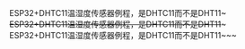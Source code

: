 ESP32+DHTC11温湿度传感器例程，是DHTC11而不是DHT11~~~<br />
ESP32+DHTC11温湿度传感器例程，是DHTC11而不是DHT11~~~<br />
ESP32+DHTC11温湿度传感器例程，是DHTC11而不是DHT11~~~<br />